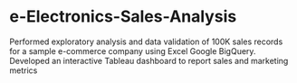 # e-Electronics-Sales-Analysis
Performed exploratory analysis and data validation of 100K sales records for a sample e-commerce company using Excel Google BigQuery. Developed an interactive Tableau dashboard to report sales and marketing metrics
